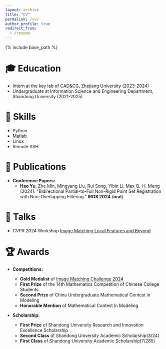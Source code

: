 ```yaml
---
layout: archive
title: "CV"
permalink: /cv/
author_profile: true
redirect_from:
  - /resume
---
```


{% include base_path %}

🎓 Education
======
* Intern at the key lab of CAD&CG, Zhejiang University (2023-2024) 
* Undergraduate at Information Science and Engineering Department, Shandong University (2021-2025)

🔨 Skills
======
* Python
* Matlab
* Linux
* Remote SSH

📃 Publications
======
- **Conference Papers:**
  - **Hao Yu**, Zhe Min, Mingyang Liu, Rui Song, Yibin Li, Max Q.-H. Meng (2024). "Bidirectional Partial-to-Full Non-Rigid Point Set Registration with Non-Overlapping Filtering." **IROS 2024** (**oral**)

🎤 Talks
======
- CVPR 2024 Workshop [Image Matching Local Features and Beyond](https://www.youtube.com/watch?v=KG-_i12fU_A&t=14701s)

🏆 Awards
======
- **Competitions:**
  - **Gold Medalist** of [Image Matching Challenge 2024](https://www.kaggle.com/competitions/image-matching-challenge-2024/leaderboard)
  - **First Prize** of the 14th Mathematics Competition of Chinese College Students
  - **Second Prize** of China Undergraduate Mathematical Contest in Modeling
  - **Honorable Mention** of Mathematical Contest In Modeling

- **Scholarship:**
  - **First Prize** of Shandong University Research and Innovation Excellence Scholarship
  - **Second Class** of Shandong University Academic Scholarship(3/24)
  - **First Class** of Shandong University Academic Scholarship(7/285)
